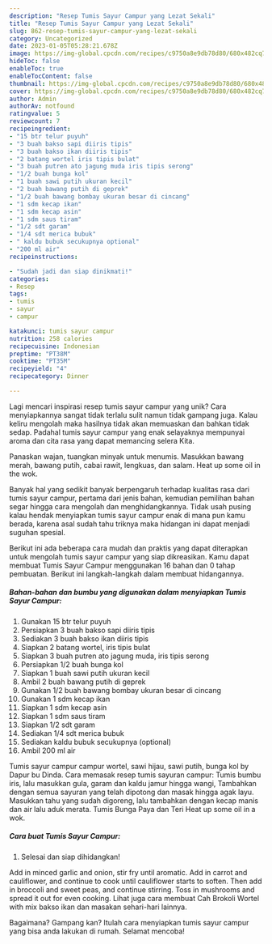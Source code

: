 ```yaml
---
description: "Resep Tumis Sayur Campur yang Lezat Sekali"
title: "Resep Tumis Sayur Campur yang Lezat Sekali"
slug: 862-resep-tumis-sayur-campur-yang-lezat-sekali
category: Uncategorized
date: 2023-01-05T05:28:21.678Z
image: https://img-global.cpcdn.com/recipes/c9750a8e9db78d80/680x482cq70/tumis-sayur-campur-foto-resep-utama.jpg
hideToc: false
enableToc: true
enableTocContent: false
thumbnail: https://img-global.cpcdn.com/recipes/c9750a8e9db78d80/680x482cq70/tumis-sayur-campur-foto-resep-utama.jpg
cover: https://img-global.cpcdn.com/recipes/c9750a8e9db78d80/680x482cq70/tumis-sayur-campur-foto-resep-utama.jpg
author: Admin
authorAv: notfound
ratingvalue: 5
reviewcount: 7
recipeingredient:
- "15 btr telur puyuh"
- "3 buah bakso sapi diiris tipis"
- "3 buah bakso ikan diiris tipis"
- "2 batang wortel iris tipis bulat"
- "3 buah putren ato jagung muda iris tipis serong"
- "1/2 buah bunga kol"
- "1 buah sawi putih ukuran kecil"
- "2 buah bawang putih di geprek"
- "1/2 buah bawang bombay ukuran besar di cincang"
- "1 sdm kecap ikan"
- "1 sdm kecap asin"
- "1 sdm saus tiram"
- "1/2 sdt garam"
- "1/4 sdt merica bubuk"
- " kaldu bubuk secukupnya optional"
- "200 ml air"
recipeinstructions:

- "Sudah jadi dan siap dinikmati!"
categories:
- Resep
tags:
- tumis
- sayur
- campur

katakunci: tumis sayur campur 
nutrition: 258 calories
recipecuisine: Indonesian
preptime: "PT38M"
cooktime: "PT35M"
recipeyield: "4"
recipecategory: Dinner

---
```





Lagi mencari inspirasi resep tumis sayur campur yang unik? Cara menyiapkannya sangat tidak terlalu sulit namun tidak gampang juga. Kalau keliru mengolah maka hasilnya tidak akan memuaskan dan bahkan tidak sedap. Padahal tumis sayur campur yang enak selayaknya mempunyai aroma dan cita rasa yang dapat memancing selera Kita.





Panaskan wajan, tuangkan minyak untuk menumis. Masukkan bawang merah, bawang putih, cabai rawit, lengkuas, dan salam. Heat up some oil in the wok.

Banyak hal yang sedikit banyak berpengaruh terhadap kualitas rasa dari tumis sayur campur, pertama dari jenis bahan, kemudian pemilihan bahan segar hingga cara mengolah dan menghidangkannya. Tidak usah pusing kalau hendak menyiapkan tumis sayur campur enak di mana pun kamu berada, karena asal sudah tahu triknya maka hidangan ini dapat menjadi suguhan spesial.






Berikut ini ada beberapa cara mudah dan praktis yang dapat diterapkan untuk mengolah tumis sayur campur yang siap dikreasikan. Kamu dapat membuat Tumis Sayur Campur menggunakan 16 bahan dan 0 tahap pembuatan. Berikut ini langkah-langkah dalam membuat hidangannya.

<!--inarticleads1-->

##### Bahan-bahan dan bumbu yang digunakan dalam menyiapkan Tumis Sayur Campur:

1. Gunakan 15 btr telur puyuh
1. Persiapkan 3 buah bakso sapi diiris tipis
1. Sediakan 3 buah bakso ikan diiris tipis
1. Siapkan 2 batang wortel, iris tipis bulat
1. Siapkan 3 buah putren ato jagung muda, iris tipis serong
1. Persiapkan 1/2 buah bunga kol
1. Siapkan 1 buah sawi putih ukuran kecil
1. Ambil 2 buah bawang putih di geprek
1. Gunakan 1/2 buah bawang bombay ukuran besar di cincang
1. Gunakan 1 sdm kecap ikan
1. Siapkan 1 sdm kecap asin
1. Siapkan 1 sdm saus tiram
1. Siapkan 1/2 sdt garam
1. Sediakan 1/4 sdt merica bubuk
1. Sediakan  kaldu bubuk secukupnya (optional)
1. Ambil 200 ml air


Tumis sayur campur campur wortel, sawi hijau, sawi putih, bunga kol by Dapur bu Dinda. Cara memasak resep tumis sayuran campur: Tumis bumbu iris, lalu masukkan gula, garam dan kaldu jamur hingga wangi, Tambahkan dengan semua sayuran yang telah dipotong dan masak hingga agak layu. Masukkan tahu yang sudah digoreng, lalu tambahkan dengan kecap manis dan air lalu aduk merata. Tumis Bunga Paya dan Teri Heat up some oil in a wok. 

<!--inarticleads2-->

##### Cara buat Tumis Sayur Campur:


1. Selesai dan siap dihidangkan!

Add in minced garlic and onion, stir fry until aromatic. Add in carrot and cauliflower, and continue to cook until cauliflower starts to soften. Then add in broccoli and sweet peas, and continue stirring. Toss in mushrooms and spread it out for even cooking. Lihat juga cara membuat Cah Brokoli Wortel with mix bakso ikan dan masakan sehari-hari lainnya. 

Bagaimana? Gampang kan? Itulah cara menyiapkan tumis sayur campur yang bisa anda lakukan di rumah. Selamat mencoba!
